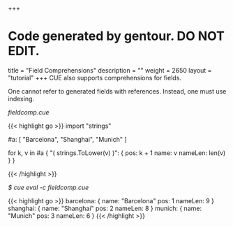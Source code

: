 +++
# Code generated by gentour. DO NOT EDIT.
title = "Field Comprehensions"
description = ""
weight = 2650
layout = "tutorial"
+++
CUE also supports comprehensions for fields.

One cannot refer to generated fields with references.
Instead, one must use indexing.


<a id="td-block-padding" class="td-offset-anchor"></a>
<section class="row td-box td-box--white td-box--gradient td-box--height-auto">
<div class="col-lg-6 mr-0">
<i>fieldcomp.cue</i>
<p>
{{< highlight go >}}
import "strings"

#a: [ "Barcelona", "Shanghai", "Munich" ]

for k, v in #a {
    "\( strings.ToLower(v) )": {
        pos:     k + 1
        name:    v
        nameLen: len(v)
    }
}

{{< /highlight >}}
<br>
</div>

<div class="col-lg-6 ml-0"><i>$ cue eval -c fieldcomp.cue</i>
<p>
{{< highlight go >}}
barcelona: {
    name:    "Barcelona"
    pos:     1
    nameLen: 9
}
shanghai: {
    name:    "Shanghai"
    pos:     2
    nameLen: 8
}
munich: {
    name:    "Munich"
    pos:     3
    nameLen: 6
}
{{< /highlight >}}
</div>
</section>